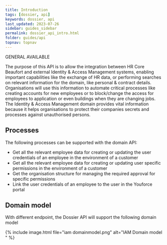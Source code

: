 ```yaml
---
title: Introduction
tags: [dossier, api]
keywords: dossier, api
last_updated: 2023-07-26
sidebar: guides_sidebar
permalink: dossier_api_intro.html
folder: guides/api
topnav: topnav
---
```


<span class="label label-success">GENERAL AVAILABLE</span>

The purpose of this API is to allow the integration between HR Core Beaufort and external Identity & Access Management systems, enabling important capabilities like the exchange of HR data, or performing searches on relevant information for the domain, like personal & contract details. Organisations will use this information to automate critical processes like creating accounts for new employees or to block/change the access for employees to application or even buildings when they are changing jobs.
The Identity & Access Management domain provides vital information because it helps organisations to protect their companies secrets and processes against unauthorised persons.

## Processes
The following processes can be supported with the domain API:
- Get all the relevant employee data for creating or updating the user credentials of an employee in the environment of a customer
- Get all the relevant employee data for creating or updating user specific permissions in the environment of a customer
- Get the organisation structure for managing the required approval for specific permissions
- Link the user credentials of an employee to the user in the Youforce portal


## Domain model
With different endpoint, the Dossier API will support the following domain model

{% include image.html file="iam domainmodel.png" alt="IAM Domain model " %}

